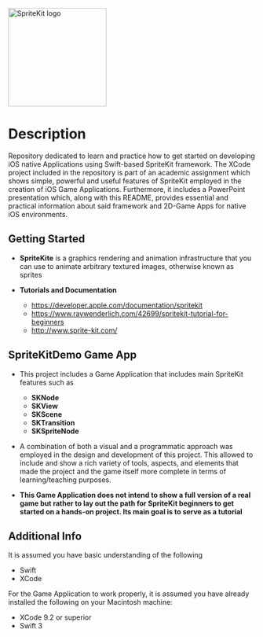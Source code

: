 <img src="https://pfriedrich.io/wp-content/uploads/2016/12/SpriteKit-Logo.png" alt="SpriteKit logo" height="200" >

# Description

Repository dedicated to learn and practice how to get started on developing iOS native Applications using Swift-based SpriteKit framework. The XCode project included in the repository is part of an academic assignment which shows simple, powerful and useful features of SpriteKit employed in the creation of iOS Game Applications. Furthermore, it includes a PowerPoint presentation which, along with this README, provides essential and practical information about said framework and 2D-Game Apps for native iOS environments.


## Getting Started

- **SpriteKite** is a graphics rendering and animation infrastructure that you can use to animate arbitrary textured images, otherwise known as sprites

- **Tutorials and Documentation**
  - <https://developer.apple.com/documentation/spritekit>
  - <https://www.raywenderlich.com/42699/spritekit-tutorial-for-beginners>
  - <http://www.sprite-kit.com/>
  
  
 ## SpriteKitDemo Game App
 - This project includes a Game Application that includes main SpriteKit features such as
    - **SKNode**
    - **SKView**
    - **SKScene**
    - **SKTransition**
    - **SKSpriteNode**
  
 - A combination of both a visual and a programmatic approach was employed in the design and development of this project. This allowed to include and show a rich variety of tools, aspects, and elements that made the project and the game itself more complete in terms of learning/teaching purposes.
 
 - **This Game Application does not intend to show a full version of a real game but rather to lay out the path for SpriteKit beginners to get started on a hands-on project. Its main goal is to serve as a tutorial**


## Additional Info

It is assumed you have basic understanding of the following

- Swift
- XCode

For the Game Application to work properly, it is assumed you have already installed the following on your Macintosh machine:

- XCode 9.2 or superior
- Swift 3
